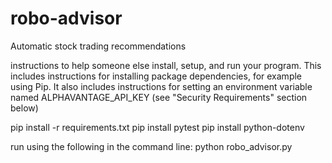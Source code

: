 # robo-advisor
Automatic stock trading recommendations

instructions to help someone else install, setup, and run your program. This includes instructions for installing package dependencies, for example using Pip. It also includes instructions for setting an environment variable named ALPHAVANTAGE_API_KEY (see "Security Requirements" section below)


pip install -r requirements.txt
pip install pytest
pip install python-dotenv

run using the following in the command line:
python robo_advisor.py